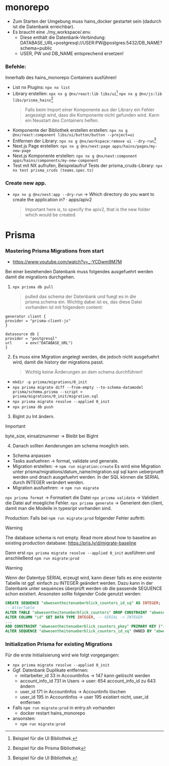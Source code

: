 # monorepo

- Zum Starten der Umgebung muss hains_docker gestartet sein (dadurch ist die Datenbank erreichbar).
- Es braucht eine ./my_workspace/.env.
  - Diese enthält die Datenbank-Verbindung:
    DATABASE_URL=postgresql://USER:PW@postgres:5432/DB_NAME?schema=public
  - USER, PW und DB_NAME entsprechend ersetzen!

### Befehle:

Innerhalb des hains_monorepo Containers ausführen!

- List nx Plugins:
  `npx nx list`
- Library erstellen:
  `npx nx g @nx/react:lib libs/ui`[^1]
  `npx nx g @nx/js:lib libs/prisma_hains`[^2]
  > Falls beim Import einer Komponente aus der Library ein Fehler angezeigt wird, dass die Komponente nicht gefunden wird. Kann ein Neustart des Containers helfen.
- Komponente der Bibliothek erstellen erstellen:
  `npx nx g @nx/react:component libs/ui/button/button --project=ui`
- Entfernen der Library:
  `npx nx g @nx/workspace:remove ui --dry-run`[^1]
- Next.js Page erstellen:
  `npx nx g @nx/next:page apps/hains/pages/my-new-page`
- Next.js Komponente erstellen:
  `npx nx g @nx/next:component apps/hains/components/my-new-component`
- Test mit NX aufrufen, Beispielaufruf Tests der prisma_cruds-Library:
  `npx nx test prisma_cruds (teams.spec.ts)`

### Create new app.

- `npx nx g @nx/nest:app --dry-run`
  -> Which directory do you want to create the application in? · apps/apiv2
  > Important here is, to specify the apiv2, that is the new folder which would be created.

[^1]: Beispiel für die UI Bibliothek.
[^2]: Beispiel für die Prisma Bibliothek

# Prisma

### Mastering Prisma Migrations from start

- https://www.youtube.com/watch?v=_-YCDwm9M7M

Bei einer bestehenden Datenbank muss folgendes ausgefuehrt werden damit die migrations durchgehen.

1.  `npx prisma db pull`
    > pulled das schema der Datenbank und fuegt es in die prisma.schema ein.
    > Wichtig dabei ist es, das diese Datei vorhanden ist mit folgendem content:

```prisma
generator client {
provider = "prisma-client-js"
}

datasource db {
provider = "postgresql"
url      = env("DATABASE_URL")
}
```

2. Es muss eine Migration angelegt werden, die jedoch nicht ausgefuehrt wird, damit die history der migrations passt.
   > Wichtig keine Änderungen an dem schema durchführen!

- `mkdir -p prisma/migrations/0_init`
- `npx prisma migrate diff --from-empty --to-schema-datamodel prisma/schema.prisma --script > prisma/migrations/0_init/migration.sql`
- `npx prisma migrate resolve --applied 0_init`
- `npx prisma db push`

3. BigInt zu Int ändern.

> [!IMPORTANT]
> byte_size, einsatznummer -> Bleibt bei BigInt

4. Danach sollten Aenderungen am schema moeglich sein.

- Schema anpassen
- Tasks ausfuehren -> format, validate und generate.
- Migration erstellen: -> `npm run migration:create`
  Es wird eine Migration unter prisma/migrations/datum_name/migration.sql
  sql kann ueberprueft werden und dnach ausgefuehrt werden.
  In der SQL können die SERIAL durch INTEGER verändert werden.
- Migration ausfuehren: -> `npm run migrate`

`npx prisma format` -> Formatiert die Datei
`npx prisma validate` -> Validiert die Datei auf moegliche Fehler.
`npx prisma generate` -> Generient den client, damit man die Modelle in typesript vorhanden sind.

Production:
Falls bei `npm run migrate:prod` folgender Fehler auftritt:

> [!WARNING]
> The database schema is not empty. Read more about how to baseline an existing production database: https://pris.ly/d/migrate-baseline

Dann erst `npx prisma migrate resolve --applied 0_init` ausführen und anschließend `npm run migrate:prod`

> [!WARNING]
> Wenn der Datentyp SERIAL erzeugt wird, kann dieser falls es eine existente Tabelle ist ggf. einfach zu INTEGER geändert werden.
> Dazu kann in der Datenbank unter sequences überprüft werden ob die passende SEQUENCE schon existiert.
> Ansonsten sollte folgender Code genutzt werden:

```SQL
CREATE SEQUENCE "abwesentheitenueberblick_counters_id_sq" AS INTEGER;
-- AlterTable
ALTER TABLE "abwesentheitenueberblick_counters" DROP CONSTRAINT "abwesentheitenueberblick_counters_pkey",
ALTER COLUMN "id" SET DATA TYPE INTEGER, -- SERIAL -> INTEGER
...
ADD CONSTRAINT "abwesentheitenueberblick_counters_pkey" PRIMARY KEY ("id");
ALTER SEQUENCE "abwesentheitenueberblick_counters_id_sq" OWNED BY "abwesentheitenueberblick_counters"."id";
```

### Initialization Prisma for existing Migrations

Für die erste Initialisierung wird wie folgt vorgegangen:

- `npx prisma migrate resolve --applied 0_init`
- Ggf. Datenbank Duplikate entfernen:
  - mitarbeiter_id 33 in AccountInfos -> 147 kann gelöscht werden
  - account_info_id 731 in Users -> user: 654 account_info_id zu 643 ändern
  - user_id 171 in AccountInfos -> Accountinfo löschen
  - user_id 195 in AccountInfos -> user 195 existiert nicht, user_id entfernen
- Falls `npm run migrate:prod` in entry.sh vorhanden
  - docker restart hains_monorepo
- ansonsten:
  - `npm run migrate:prod`
